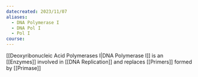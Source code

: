 ```yaml
---
datecreated: 2023/11/07
aliases:
  - DNA Polymerase I
  - DNA Pol I
  - Pol I
course:
---
```

[[Deoxyribonucleic Acid Polymerases I|DNA Polymerase I]] is an [[Enzymes]] involved in [[DNA Replication]] and replaces [[Primers]] formed by [[Primase]]